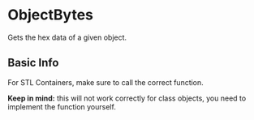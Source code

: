 # ObjectBytes
Gets the hex data of a given object.

Basic Info
----------
For STL Containers, make sure to call the correct function.

**Keep in mind:** this will not work correctly for class objects, you need to implement the function yourself.
